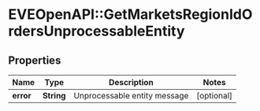 # EVEOpenAPI::GetMarketsRegionIdOrdersUnprocessableEntity

## Properties
Name | Type | Description | Notes
------------ | ------------- | ------------- | -------------
**error** | **String** | Unprocessable entity message | [optional] 


